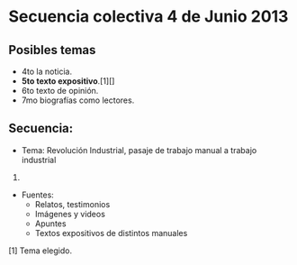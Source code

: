 # Secuencia colectiva 4 de Junio 2013

## Posibles temas
+ 4to la noticia.
+ **5to texto expositivo**.[1][]
+ 6to texto de opinión.
+ 7mo biografías como lectores.

## Secuencia:
+ Tema: Revolución Industrial, pasaje de trabajo manual a trabajo industrial

1. 

+ Fuentes: 
  - Relatos, testimonios
  - Imágenes y videos
  - Apuntes
  - Textos expositivos de distintos manuales

[1] Tema elegido.	
